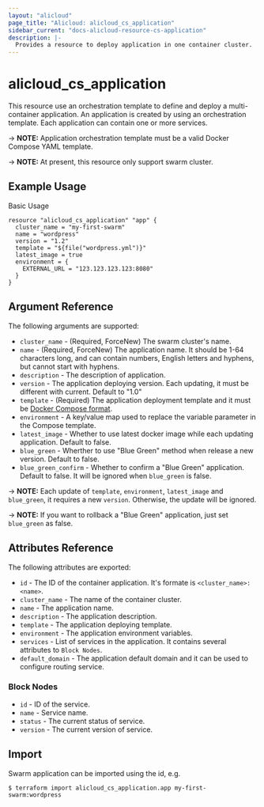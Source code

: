 ```yaml
---
layout: "alicloud"
page_title: "Alicloud: alicloud_cs_application"
sidebar_current: "docs-alicloud-resource-cs-application"
description: |-
  Provides a resource to deploy application in one container cluster.
---
```


# alicloud\_cs\_application

This resource use an orchestration template to define and deploy a multi-container application. An application is created by using an orchestration template.
Each application can contain one or more services.

-> **NOTE:** Application orchestration template must be a valid Docker Compose YAML template.

-> **NOTE:** At present, this resource only support swarm cluster.

## Example Usage

Basic Usage

```
resource "alicloud_cs_application" "app" {
  cluster_name = "my-first-swarm"
  name = "wordpress"
  version = "1.2"
  template = "${file("wordpress.yml")}"
  latest_image = true
  environment = {
    EXTERNAL_URL = "123.123.123.123:8080"
  }
}
```
## Argument Reference

The following arguments are supported:

* `cluster_name` - (Required, ForceNew) The swarm cluster's name.
* `name` - (Required, ForceNew) The application name. It should be 1-64 characters long, and can contain numbers, English letters and hyphens, but cannot start with hyphens.
* `description` - The description of application.
* `version` - The application deploying version. Each updating, it must be different with current. Default to "1.0"
* `template` - (Required) The application deployment template and it must be [Docker Compose format](https://docs.docker.com/compose/).
* `environment` - A key/value map used to replace the variable parameter in the Compose template.
* `latest_image` - Whether to use latest docker image while each updating application. Default to false.
* `blue_green` - Wherther to use "Blue Green" method when release a new version. Default to false.
* `blue_green_confirm` - Whether to confirm a "Blue Green" application. Default to false. It will be ignored when `blue_green` is false.

-> **NOTE:** Each update of `template`, `environment`, `latest_image` and `blue_green`, it requires a new `version`. Otherwise, the update will be ignored.

-> **NOTE:** If you want to rollback a "Blue Green" application, just set `blue_green` as false.

## Attributes Reference

The following attributes are exported:

* `id` - The ID of the container application. It's formate is `<cluster_name>:<name>`.
* `cluster_name` - The name of the container cluster.
* `name` - The application name.
* `description` - The application description.
* `template` - The application deploying template.
* `environment` - The application environment variables.
* `services` - List of services in the application. It contains several attributes to `Block Nodes`.
* `default_domain` - The application default domain and it can be used to configure routing service.


### Block Nodes

* `id` - ID of the service.
* `name` - Service name.
* `status` - The current status of service.
* `version` - The current version of service.


## Import

Swarm application can be imported using the id, e.g.

```
$ terraform import alicloud_cs_application.app my-first-swarm:wordpress
```